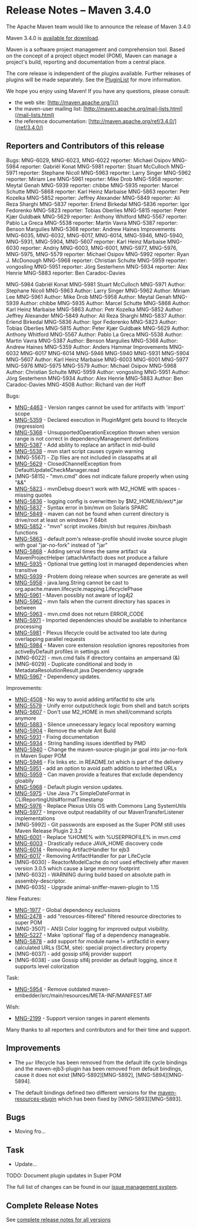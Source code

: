 <!-- 
 Licensed to the Apache Software Foundation (ASF) under one
 or more contributor license agreements.  See the NOTICE file
 distributed with this work for additional information
 regarding copyright ownership.  The ASF licenses this file
 to you under the Apache License, Version 2.0 (the
 "License"); you may not use this file except in compliance
 with the License.  You may obtain a copy of the License at

   http://www.apache.org/licenses/LICENSE-2.0

 Unless required by applicable law or agreed to in writing,
 software distributed under the License is distributed on an
 "AS IS" BASIS, WITHOUT WARRANTIES OR CONDITIONS OF ANY
 KIND, either express or implied.  See the License for the
 specific language governing permissions and limitations
 under the License.

 NOTE: For help with the syntax of this file, see:
 http://maven.apache.org/doxia/references/apt-format.html
-->

# Release Notes &#x2013; Maven 3.4.0

The Apache Maven team would like to announce the release of Maven 3.4.0

Maven 3.4.0 is [available for download][0].

Maven is a software project management and comprehension tool. Based on the concept of a project object model
(POM), Maven can manage a project's build, reporting and documentation from a central place.

The core release is independent of the plugins available. Further releases of plugins will be made separately.
See the [PluginList][1] for more information.

We hope you enjoy using Maven! If you have any questions, please consult:

- the web site: [http://maven.apache.org/](/)
- the maven-user mailing list: [http://maven.apache.org/mail-lists.html](/mail-lists.html)
- the reference documentation: [http://maven.apache.org/ref/3.4.0/](/ref/3.4.0/)


Reporters and Contributors of this release
------------------------------------------
Bugs: 
MNG-6029, MNG-6023, MNG-6022 reporter: Michael Osipov
MNG-5984 reporter: Gabriël Konat
MNG-5981 reporter: Stuart McCulloch
MNG-5971 reporter: Stephane Nicoll
MNG-5963 reporter: Larry Singer
MNG-5962 reporter: Miriam Lee
MNG-5961 reporter: Mike Drob
MNG-5958 reporter: Meytal Genah
MNG-5939 reporter: chibbe
MNG-5935 reporter: Marcel Schutte
MNG-5868 reporter: Karl Heinz Marbaise
MNG-5863 reporter: Petr Kozelka
MNG-5852 reporter: Jeffrey Alexander
MNG-5849 reporter: Ali Reza Sharghi
MNG-5837 reporter: Erlend Birkedal
MNG-5836 reporter: Igor Fedorenko
MNG-5823 reporter: Tobias Oberlies
MNG-5815 reporter: Peter Kjær Guldbæk
MNG-5629 reporter: Anthony Whitford
MNG-5567 reporter: Pablo La Greca
MNG-5538 reporter: Martin Vavra
MNG-5387 reporter: Benson Margulies
MNG-5368 reporter: Andrew Haines
Improvements
MNG-6035, MNG-6032, MNG-6017, MNG-6014, MNG-5946, MNG-5940, MNG-5931, MNG-5904, MNG-5607 reporter: Karl Heinz Marbaise
MNG-6030 reporter: Andriy
MNG-6003, MNG-6001, MNG-5977, MNG-5976, MNG-5975, MNG-5579 reporter: Michael Osipov
MNG-5992 reporter: Ryan J. McDonough
MNG-5968 reporter: Christian Schulte
MNG-5959 reporter: vongosling
MNG-5951 reporter: Jörg Sesterhenn
MNG-5934 reporter: Alex Henrie
MNG-5883 reporter: Ben Caradoc-Davies

   MNG-5984 Gabriël Konat
   MNG-5981 Stuart McCulloch
   MNG-5971
Author: Stephane Nicoll
   MNG-5963
Author: Larry Singer
   MNG-5962
Author: Miriam Lee
   MNG-5961
Author: Mike Drob
   MNG-5958
Author: Meytal Genah
   MNG-5939
Author: chibbe
   MNG-5935
Author: Marcel Schutte
   MNG-5868
Author: Karl Heinz Marbaise
   MNG-5863
Author: Petr Kozelka
   MNG-5852
Author: Jeffrey Alexander
   MNG-5849
Author: Ali Reza Sharghi
   MNG-5837
Author: Erlend Birkedal
   MNG-5836
Author: Igor Fedorenko
   MNG-5823
Author: Tobias Oberlies
   MNG-5815
Author: Peter Kjær Guldbæk
   MNG-5629
Author: Anthony Whitford
   MNG-5567
Author: Pablo La Greca
   MNG-5538
Author: Martin Vavra
   MNG-5387
Author: Benson Margulies
   MNG-5368
Author: Andrew Haines
   MNG-5359
Author: Anders Hammar
Improvements
   MNG-6032
   MNG-6017
   MNG-6014
   MNG-5946
   MNG-5940
   MNG-5931
   MNG-5904
   MNG-5607
Author: Karl Heinz Marbaise
   MNG-6003
   MNG-6001
   MNG-5977
   MNG-5976
   MNG-5975
   MNG-5579
Author: Michael Osipov
   MNG-5968
Author: Christian Schulte
   MNG-5959
Author: vongosling
   MNG-5951
Author: Jörg Sesterhenn
   MNG-5934
Author: Alex Henrie
   MNG-5883
Author: Ben Caradoc-Davies
   MNG-4508
Author: Richard van der Hoff


Bugs:

 * [MNG-4463] - Version ranges cannot be used for artifacts with 'import' scope
 * [MNG-5359] - Declared execution in PluginMgmt gets bound to lifecycle (regression)
 * [MNG-5368] - UnsupportedOperationException thrown when version range is not 
                correct in dependencyManagement definitions
 * [MNG-5387] - Add ability to replace an artifact in mid-build
 * [MNG-5538] - mvn start script causes cygwin warning
 * [MNG-5567] - Zip files are not included in classpaths at all
 * [MNG-5629] - ClosedChannelException from DefaultUpdateCheckManager.read
 * [MNG-5815] - "mvn.cmd" does not indicate failure properly when using "&&"
 * [MNG-5823] - mvnDebug doesn't work with M2_HOME with spaces - missing quotes
 * [MNG-5836] - logging config is overwritten by $M2_HOME/lib/ext/*.jar
 * [MNG-5837] - Syntax error in bin/mvn on Solaris SPARC
 * [MNG-5849] - maven can not be found when current directory is drive/root at least on windows 7 64bit
 * [MNG-5852] - "mvn" script invokes /bin/sh but requires /bin/bash functions
 * [MNG-5863] - default pom's release-profile should invoke source plugin with goal "jar-no-fork" instead of "jar"
 * [MNG-5868] - Adding serval times the same artifact via MavenProjectHelper (attachArtifact) does not produce a failure
 * [MNG-5935] - Optional true getting lost in managed dependencies when transitive
 * [MNG-5939] - Problem doing release when sources are generate as well
 * [MNG-5958] - java.lang.String cannot be cast to org.apache.maven.lifecycle.mapping.LifecyclePhase
 * [MNG-5961] - Maven possibly not aware of log4j2
 * [MNG-5962] - mvn fails when the current directory has spaces in between
 * [MNG-5963] - mvn.cmd does not return ERROR_CODE
 * [MNG-5971] - Imported dependencies should be available to inheritance processing
 * [MNG-5981] - Plexus lifecycle could be activated too late during overlapping parallel requests
 * [MNG-5984] - Maven core extension resolution ignores repositories from activeByDefault profiles in settings.xml
 * [MNG-6022] - mvn.cmd fails if directory contains an ampersand (&)
 * [MNG-6029] - Duplicate conditional and body in MetadataResolutionResult.java Dependency upgrade
 * [MNG-5967] - Dependency updates.

Improvements:

 * [MNG-4508] - No way to avoid adding artifactId to site urls
 * [MNG-5579] - Unify error output/check logic from shell and batch scripts
 * [MNG-5607] - Don't use M2_HOME in mvn shell/command scripts anymore
 * [MNG-5883] - Silence unnecessary legacy local repository warning
 * [MNG-5904] - Remove the whole Ant Build
 * [MNG-5931] - Fixing documentation
 * [MNG-5934] - String handling issues identified by PMD
 * [MNG-5940] - Change the maven-source-plugin jar goal into jar-no-fork in Maven Super POM
 * [MNG-5946] - Fix links etc. in README.txt which is part of the delivery
 * [MNG-5951] - add an option to avoid path addition to inherited URLs
 * [MNG-5959] - Can maven provide a features that exclude dependency gloablly
 * [MNG-5968] - Default plugin version updates.
 * [MNG-5975] - Use Java 7's SimpleDateFormat in CLIReportingUtils#formatTimestamp
 * [MNG-5976] - Replace Plexus Utils OS with Commons Lang SystemUtils
 * [MNG-5977] - Improve output readability of our MavenTransferListener implementations
 * [MNG-5992] - Git passwords are exposed as the Super POM still uses Maven Release Plugin 2.3.2
 * [MNG-6001] - Replace %HOME% with %USERPROFILE% in mvn.cmd
 * [MNG-6003] - Drastically reduce JAVA_HOME discovery code
 * [MNG-6014] - Removing ArtifactHandler for ejb3
 * [MNG-6017] - Removing ArtifactHandler for par LifeCycle
 * [MNG-6030] - ReactorModelCache do not used effectively after maven version 3.0.5 which cause a large memory footprint
 * [MNG-6032] - WARNING during build based on absolute path in assembly-descriptor.
 * [MNG-6035] - Upgrade animal-sniffer-maven-plugin to 1.15

New Features:

 * [MNG-1977] - Global dependency exclusions
 * [MNG-2478] - add "resources-filtered" filtered resource directories to super POM
 * [MNG-3507] - ANSI Color logging for improved output visibility.
 * [MNG-5227] - Make 'optional' flag of a dependency manageable.
 * [MNG-5878] - add support for module name != artifactId in every calculated URLs (SCM, site): special project.directory property
 * [MNG-6037] - add gossip slf4j provider support
 * [MNG-6038] - use Gossip slf4j provider as default logging, since it supports level colorization

Task:

 * [MNG-5954] - Remove outdated maven-embedder/src/main/resources/META-INF/MANIFEST.MF

Wish:

 * [MNG-2199] - Support version ranges in parent elements


Many thanks to all reporters and contributors and for their time and support.

Improvements
------------

 * The `par` lifecycle has been removed from the default life cycle bindings and the maven-ejb3-plugin
   has been removed from default bindings, cause it does not exist [MNG-5892][MNG-5892], [MNG-5894][MNG-5894].

 * The default bindings defined two different versions for the [maven-resources-plugin][maven-resources-plugin]
   which has been fixed by [MNG-5893][MNG-5893].

Bugs
----

 * Moving fro...

Task
----

 * Update...

TODO: Document plugin updates in Super POM


The full list of changes can be found in our [issue management system][4].

## Complete Release Notes

See [complete release notes for all versions][5]

[0]: ../../download.html
[1]: ../../plugins/index.html
[2]: http://maven.apache.org/
[4]: https://issues.apache.org/jira/secure/ReleaseNote.jspa?projectId=12316922&amp;version=12333545
[5]: ../../docs/history.html
[maven-enforcer-plugin]: /enforcer/maven-enforcer-plugin/
[maven-resources-plugin]: /enforcer/maven-resources-plugin/
[maven-aether-provider]: /ref/3.4.0/maven-aether-provider/
[maven-compat]: /ref/3.4.0/maven-compat/
[MNG-1977]: https://issues.apache.org/jira/browse/MNG-1977
[MNG-2199]: https://issues.apache.org/jira/browse/MNG-2199
[MNG-2478]: https://issues.apache.org/jira/browse/MNG-2478
[MNG-4463]: https://issues.apache.org/jira/browse/MNG-4463
[MNG-4508]: https://issues.apache.org/jira/browse/MNG-4508
[MNG-5227]: https://issues.apache.org/jira/browse/MNG-5227
[MNG-5359]: https://issues.apache.org/jira/browse/MNG-5359
[MNG-5368]: https://issues.apache.org/jira/browse/MNG-5368
[MNG-5387]: https://issues.apache.org/jira/browse/MNG-5387
[MNG-5538]: https://issues.apache.org/jira/browse/MNG-5538
[MNG-5579]: https://issues.apache.org/jira/browse/MNG-5579
[MNG-5607]: https://issues.apache.org/jira/browse/MNG-5607
[MNG-5629]: https://issues.apache.org/jira/browse/MNG-5629
[MNG-5823]: https://issues.apache.org/jira/browse/MNG-5823
[MNG-5836]: https://issues.apache.org/jira/browse/MNG-5836
[MNG-5837]: https://issues.apache.org/jira/browse/MNG-5837
[MNG-5849]: https://issues.apache.org/jira/browse/MNG-5849
[MNG-5852]: https://issues.apache.org/jira/browse/MNG-5852
[MNG-5863]: https://issues.apache.org/jira/browse/MNG-5863
[MNG-5868]: https://issues.apache.org/jira/browse/MNG-5868
[MNG-5878]: https://issues.apache.org/jira/browse/MNG-5878
[MNG-5883]: https://issues.apache.org/jira/browse/MNG-5883
[MNG-5904]: https://issues.apache.org/jira/browse/MNG-5904
[MNG-5931]: https://issues.apache.org/jira/browse/MNG-5931
[MNG-5934]: https://issues.apache.org/jira/browse/MNG-5934
[MNG-5935]: https://issues.apache.org/jira/browse/MNG-5935
[MNG-5939]: https://issues.apache.org/jira/browse/MNG-5939
[MNG-5940]: https://issues.apache.org/jira/browse/MNG-5940
[MNG-5946]: https://issues.apache.org/jira/browse/MNG-5946
[MNG-5951]: https://issues.apache.org/jira/browse/MNG-5951
[MNG-5954]: https://issues.apache.org/jira/browse/MNG-5954
[MNG-5958]: https://issues.apache.org/jira/browse/MNG-5958
[MNG-5959]: https://issues.apache.org/jira/browse/MNG-5959
[MNG-5961]: https://issues.apache.org/jira/browse/MNG-5961
[MNG-5962]: https://issues.apache.org/jira/browse/MNG-5962
[MNG-5963]: https://issues.apache.org/jira/browse/MNG-5963
[MNG-5967]: https://issues.apache.org/jira/browse/MNG-5967
[MNG-5968]: https://issues.apache.org/jira/browse/MNG-5968
[MNG-5971]: https://issues.apache.org/jira/browse/MNG-5971
[MNG-5975]: https://issues.apache.org/jira/browse/MNG-5975
[MNG-5976]: https://issues.apache.org/jira/browse/MNG-5976
[MNG-5977]: https://issues.apache.org/jira/browse/MNG-5977
[MNG-5981]: https://issues.apache.org/jira/browse/MNG-5981
[MNG-5984]: https://issues.apache.org/jira/browse/MNG-5984
[MNG-6001]: https://issues.apache.org/jira/browse/MNG-6001
[MNG-6003]: https://issues.apache.org/jira/browse/MNG-6003
[MNG-6014]: https://issues.apache.org/jira/browse/MNG-6014
[MNG-6017]: https://issues.apache.org/jira/browse/MNG-6017
